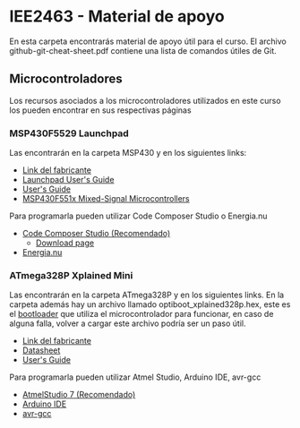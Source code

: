 # IEE2463 - Material de apoyo

En esta carpeta encontrarás material de apoyo útil para el curso. El archivo github-git-cheat-sheet.pdf contiene una lista de comandos útiles de Git.

## Microcontroladores

Los recursos asociados a los microcontroladores utilizados en este curso los pueden encontrar en sus respectivas páginas

### MSP430F5529 Launchpad

Las encontrarán en la carpeta MSP430 y en los siguientes links:

- [Link del fabricante](http://www.ti.com/tool/MSP-EXP430F5529LP)
- [Launchpad User's Guide](http://www.ti.com/lit/ug/slau533d/slau533d.pdf)
- [User's Guide](http://www.ti.com/lit/ug/slau208q/slau208q.pdf)
- [MSP430F551x Mixed-Signal Microcontrollers](http://www.ti.com/lit/ds/symlink/msp430f5529.pdf)

Para programarla pueden utilizar Code Composer Studio o Energia.nu
- [Code Composer Studio (Recomendado)](http://www.ti.com/tool/CCSTUDIO)
	- [Download page](http://processors.wiki.ti.com/index.php/Download_CCS)
- [Energia.nu](http://energia.nu/)

### ATmega328P Xplained Mini 

Las encontrarán en la carpeta ATmega328P y en los siguientes links. En la carpeta además hay un archivo llamado optiboot_xplained328p.hex, este es el [bootloader](https://www.engineersgarage.com/tutorials/bootloader-how-to-program-use-bootloader) que utiliza el microcontrolador para funcionar, en caso de alguna falla, volver a cargar este archivo podría ser un paso útil. 

- [Link del fabricante](https://www.microchip.com/developmenttools/ProductDetails/ATMEGA328P-XMINI)
- [Datasheet](http://ww1.microchip.com/downloads/en/DeviceDoc/Atmel-7810-Automotive-Microcontrollers-ATmega328P_Datasheet.pdf)
- [User's Guide](http://ww1.microchip.com/downloads/en/DeviceDoc/50002659A.pdf)

Para programarla pueden utilizar Atmel Studio, Arduino IDE, avr-gcc
- [AtmelStudio 7 (Recomendado)](https://www.microchip.com/mplab/avr-support/atmel-studio-7)
- [Arduino IDE](https://www.arduino.cc/en/Main/Software)
- [avr-gcc](https://www.nongnu.org/avr-libc/)

